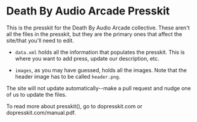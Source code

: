 # Death By Audio Arcade Presskit

This is the presskit for the Death By Audio Arcade collective. These aren't all the files in the presskit, but they are the primary ones that affect the site/that you'll need to edit.

* `data.xml` holds all the information that populates the presskit. This is where you want to add press, update our description, etc.

* `images`, as you may have guessed, holds all the images. Note that the header image has to be called `header.png`.

The site will not update automatically--make a pull request and nudge one of us to update the files.

To read more about presskit(), go to dopresskit.com or dopresskit.com/manual.pdf.